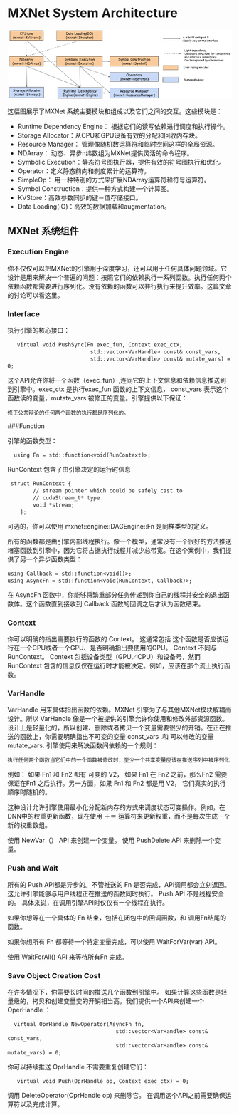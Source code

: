 # MXNet System Architecture

![overview](overview.png)

这幅图展示了MXNet 系统主要模块和组成以及它们之间的交互。这些模块是：

* Runtime Dependency Engine： 根据它们的读写依赖进行调度和执行操作。
* Storage Allocator：从CPU和GPU设备有效的分配和回收内存块。
* Resource Manager： 管理像随机数运算符和临时空间这样的全局资源。
* NDArray： 动态、异步n纬数组为MXNet提供灵活的命令程序。
* Symbolic Execution：静态符号图执行器，提供有效的符号图执行和优化。
* Operator：定义静态前向和剃度累计的运算符。
* SimpleOp： 用一种特别的方式来扩展NDArray运算符和符号运算符。
* Symbol Construction：提供一种方式构建一个计算图。
* KVStore：高效参数同步的键－值存储接口。
* Data Loading(IO)：高效的数据加载和augmentation。

## MXNet 系统组件

### Execution Engine

你不仅仅可以把MXNet的引擎用于深度学习，还可以用于任何具体问题领域。它设计是用来解决一个普遍的问题：按照它们的依赖执行一系列函数。执行任何两个依赖函数都需要进行序列化。没有依赖的函数可以并行执行来提升效率。这篇文章的讨论可以看这里。

### Interface

执行引擎的核心接口：

```
   virtual void PushSync(Fn exec_fun, Context exec_ctx,
                          std::vector<VarHandle> const& const_vars,
                          std::vector<VarHandle> const& mutate_vars) = 0;
```

这个API允许你将一个函数（exec_fun）,连同它的上下文信息和依赖信息推送到到引擎中。exec_ctx 是执行exec_fun 函数的上下文信息， const_vars 表示这个函数读的变量，mutate_vars 被修正的变量。引擎提供以下保证：

```
修正公共辩论的任何两个函数的执行都是序列化的。
```

###Function

引擎的函数类型：

```
  using Fn = std::function<void(RunContext)>;
```

RunContext 包含了由引擎决定的运行时信息

```
 struct RunContext {
        // stream pointer which could be safely cast to
        // cudaStream_t* type
        void *stream;
    };

```

可选的，你可以使用 mxnet::engine::DAGEngine::Fn 是同样类型的定义。

所有的函数都是由引擎内部线程执行。像一个模型，通常没有一个很好的方法推送堵塞函数到引擎中，因为它将占据执行线程并减少总带宽。在这个案例中，我们提供了另一个异步函数类型：

```
using Callback = std::function<void()>;
using AsyncFn = std::function<void(RunContext, Callback)>;
```

在 AsyncFn 函数中，你能够将繁重部分任务传递到你自己的线程并安全的退出函数体。这个函数直到接收到 Callback 函数的回调之后才认为函数结束。

### Context

你可以明确的指出需要执行的函数的 Context。 这通常包括 这个函数是否应该运行在一个CPU或者一个GPU、是否明确指出要使用的GPU。 Context 不同与 RunContext。
Context 包括设备类型（GPU／CPU）和设备号，然而 RunContext 包含的信息仅仅在运行时才能被决定。例如，应该在那个流上执行函数。

### VarHandle

VarHandle  用来具体指出函数的依赖。MXNet 引擎为了与其他MXNet模块解耦而设计。所以 VarHandle 像是一个被提供的引擎允许你使用和修改外部资源函数。设计上是轻量化的，所以创建、删除或者拷贝一个变量需要很少的开销。在正在推送的函数上，你需要明确指出不可变的变量 const_vars .和 可以修改的变量 mutate_vars. 引擎使用来解决函数间依赖的一个规则：

```
执行任何两个函数当它们中的一个函数被修改时，至少一个共享变量应该在推送序列中被序列化
```

例如： 如果 Fn1 和 Fn2 都有 可变的 V2， 如果 Fn1 在 Fn2 之前，那么Fn2 需要保证在Fn1 之后执行。另一方面，如果 Fn1 和 Fn2 都是用 V2， 它们真实的执行顺序时随机的。

这种设计允许引擎使用最小化分配新内存的方式来调度状态可变操作。例如，在DNN中的权重更新函数，现在使用 ＋＝ 运算符来更新权重，而不是每次生成一个新的权重数组。

使用 NewVar（） API 来创建一个变量。 使用 PushDelete API 来删除一个变量。

### Push and Wait

所有的 Push API都是异步的。不管推送的 Fn 是否完成，API调用都会立刻返回。这允许引擎能够与用户线程正在推送的函数同时执行。 Push API 不是线程安全的。 具体来说，在调用引擎API时仅仅有一个线程在执行。

如果你想等在一个具体的 Fn 结束，包括在闭包中的回调函数，和 调用Fn结尾的函数。

如果你想所有 Fn 都等待一个特定变量完成，可以使用 WaitForVar(var) API。

使用 WaitForAll() API 来等待所有Fn 完成。

### Save Object Creation Cost

在许多情况下，你需要长时间的推送几个函数到引擎中。 如果计算这些函数是轻量级的，拷贝和创建变量变的开销相当高。我们提供一个API来创建一个 OperHandle ：

```
  virtual OprHandle NewOperator(AsyncFn fn,
                                  std::vector<VarHandle> const& const_vars,
                                  std::vector<VarHandle> const& mutate_vars) = 0;
```
你可以持续推送 OprHandle 不需要重复创建它们：

```
   virtual void Push(OprHandle op, Context exec_ctx) = 0;
```

调用 DeleteOperator(OprHandle op) 来删除它。 在调用这个API之前需要确保运算符以及完成计算。
